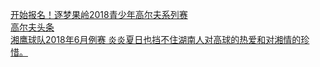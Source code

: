   
[开始报名！逐梦果岭2018青少年高尔夫系列赛](http://www.dianyue.me/archives/438/rkmej077pp7dstok/)  
[高尔夫头条](http://www.dianyue.me/archives/438/5q4kmew3bgh84nv6/)  
[湘鹰球队2018年6月例赛  炎炎夏日也挡不住湖南人对高球的热爱和对湘情的珍惜。](http://www.dianyue.me/archives/484/c2fdic8ecs41ot9v/)
